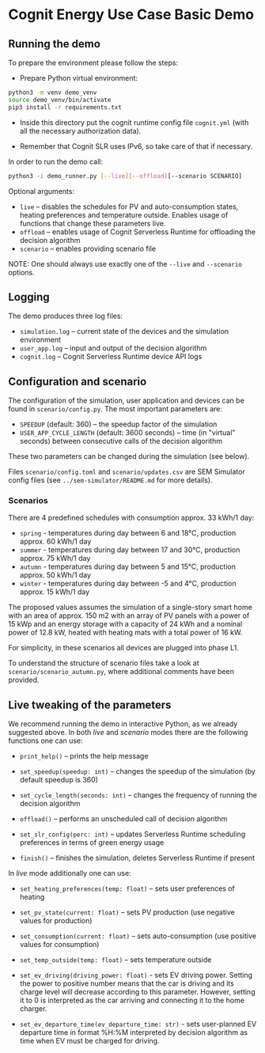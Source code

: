 # Cognit Energy Use Case  Basic Demo

## Running the demo

To prepare the environment please follow the steps:

* Prepare Python virtual environment:

```bash
python3 -m venv demo_venv
source demo_venv/bin/activate
pip3 install -r requirements.txt
```

* Inside this directory put the cognit runtime config file `cognit.yml` (with all the necessary authorization data).

* Remember that Cognit SLR uses IPv6, so take care of that if necessary.

In order to run the demo call:

```bash
python3 -i demo_runner.py [--live][--offload][--scenario SCENARIO]
```

Optional arguments:

* `live` – disables the schedules for PV and auto-consumption states, heating preferences and temperature outside. Enables usage of functions that change these parameters live.
* `offload` – enables usage of Cognit Serverless Runtime for offloading the decision algorithm
* `scenario` – enables providing scenario file

NOTE: One should always use exactly one of the `--live` and `--scenario` options.

## Logging

The demo produces three log files:

* `simulation.log` – current state of the devices and the simulation environment
* `user_app.log` – input and output of the decision algorithm
* `cognit.log` – Cognit Serverless Runtime device API logs

## Configuration and scenario

The configuration of the simulation, user application and devices can be found in `scenario/config.py`. The most important parameters are:

* `SPEEDUP` (default: 360) – the speedup factor of the simulation
* `USER_APP_CYCLE_LENGTH` (default: 3600 seconds) – time (in "virtual" seconds) between consecutive calls of the decision algorithm

These two parameters can be changed during the simulation (see below).

Files `scenario/config.toml` and `scenario/updates.csv` are SEM Simulator config files (see `../sem-simulator/README.md` for more details).

### Scenarios

There are 4 predefined schedules with consumption approx. 33 kWh/1 day:

* `spring` - temperatures during day between 6 and 18°C, production approx. 60 kWh/1 day
* `summer` - temperatures during day between 17 and 30°C, production approx. 75 kWh/1 day
* `autumn` - temperatures during day between 5 and 15°C, production approx. 50 kWh/1 day
* `winter` - temperatures during day between -5 and 4°C, production approx. 15 kWh/1 day

The proposed values assumes the simulation of a single-story smart home with an area of approx. 150 m2 with an array of PV panels with a power of 15 kWp and an energy storage with a capacity of 24 kWh and a nominal power of 12.8 kW, heated with heating mats with a total power of 16 kW.

For simplicity, in these scenarios all devices are plugged into phase L1.

To understand the structure of scenario files take a look at `scenario/scenario_autumn.py`, where additional comments have been provided.

## Live tweaking of the parameters

We recommend running the demo in interactive Python, as we already suggested above.
In both *live* and *scenario* modes there are the following functions one can use:

* `print_help()` – prints the help message

* `set_speedup(speedup: int)` – changes the speedup of the simulation (by default speedup is 360)

* `set_cycle_length(seconds: int)` – changes the frequency of running the decision algorithm

* `offload()` – performs an unscheduled call of decision algorithm

* `set_slr_config(perc: int)` – updates Serverless Runtime scheduling preferences in terms of green energy usage

* `finish()` – finishes the simulation, deletes Serverless Runtime if present

In *live* mode additionally one can use:

* `set_heating_preferences(temp: float)` – sets user preferences of heating

* `set_pv_state(current: float)` – sets PV production (use negative values for production)

* `set_consumption(current: float)` – sets auto-consumption (use positive values for consumption)

* `set_temp_outside(temp: float)` – sets temperature outside

* `set_ev_driving(driving_power: float)` - sets EV driving power. Setting the power to positive number means that the 
car is driving and its charge level will decrease according to this parameter. However, setting it to 0 is interpreted 
as the car arriving and connecting it to the home charger.

* `set_ev_departure_time(ev_departure_time: str)` - sets user-planned EV departure time in format %H:%M interpreted by
decision algorithm as time when EV must be charged for driving.
